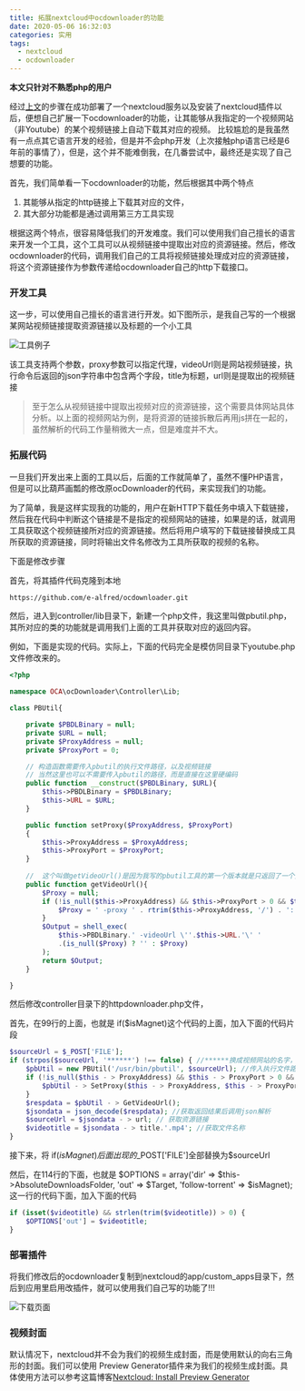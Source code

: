 ```yaml
---
title: 拓展nextcloud中ocdownloader的功能
date: 2020-05-06 16:32:03
categories: 实用
tags: 
  - nextcloud
  - ocdownloader
---
```








**本文只针对不熟悉php的用户**



经过[上文](https://www.lixf.io/2020/04/29/nextcloud-in-docker/)的步骤在成功部署了一个nextcloud服务以及安装了nextcloud插件以后，便想自己扩展一下ocdownloader的功能，让其能够从我指定的一个视频网站（非Youtube）的某个视频链接上自动下载其对应的视频。 比较尴尬的是我虽然有一点点其它语言开发的经验，但是并不会php开发（上次接触php语言已经是6年前的事情了），但是，这个并不能难倒我，在几番尝试中，最终还是实现了自己想要的功能。

首先，我们简单看一下ocdownloader的功能，然后根据其中两个特点

1. 其能够从指定的http链接上下载其对应的文件，
2. 其大部分功能都是通过调用第三方工具实现

根据这两个特点，很容易降低我们的开发难度。我们可以使用我们自己擅长的语言来开发一个工具，这个工具可以从视频链接中提取出对应的资源链接。然后，修改ocdownloader的代码，调用我们自己的工具将视频链接处理成对应的资源链接，将这个资源链接作为参数传递给ocdownloader自己的http下载接口。



### 开发工具

这一步，可以使用自己擅长的语言进行开发。如下图所示，是我自己写的一个根据某网站视频链接提取资源链接以及标题的一个小工具

![工具例子](https://static.huiyuanai.com/lixfio/image/Expand-the-function-of-ocdownloader/tool-example.png)

该工具支持两个参数，proxy参数可以指定代理，videoUrl则是网站视频链接，执行命令后返回的json字符串中包含两个字段，title为标题，url则是提取出的视频链接

> 至于怎么从视频链接中提取出视频对应的资源链接，这个需要具体网站具体分析。以上面的视频网站为例，是将资源的链接拆散后再用js拼在一起的，虽然解析的代码工作量稍微大一点，但是难度并不大。



### 拓展代码

一旦我们开发出来上面的工具以后，后面的工作就简单了，虽然不懂PHP语言，但是可以比葫芦画瓢的修改原ocDownloader的代码，来实现我们的功能。

为了简单，我是这样实现我的功能的，用户在新HTTP下载任务中填入下载链接，然后我在代码中判断这个链接是不是指定的视频网站的链接，如果是的话，就调用工具获取这个视频链接所对应的资源链接。然后将用户填写的下载链接替换成工具所获取的资源链接，同时将输出文件名修改为工具所获取的视频的名称。

下面是修改步骤

首先，将其插件代码克隆到本地

```bash
https://github.com/e-alfred/ocdownloader.git
```

然后，进入到controller/lib目录下，新建一个php文件，我这里叫做pbutil.php，其所对应的类的功能就是调用我们上面的工具并获取对应的返回内容。

例如，下面是实现的代码。实际上，下面的代码完全是模仿同目录下youtube.php文件修改来的。

```php
<?php

namespace OCA\ocDownloader\Controller\Lib;

class PBUtil{

    private $PBDLBinary = null;
    private $URL = null;
    private $ProxyAddress = null;
    private $ProxyPort = 0;

    // 构造函数需要传入pbutil的执行文件路径，以及视频链接
    // 当然这里也可以不需要传入pbutil的路径，而是直接在这里硬编码
    public function __construct($PBDLBinary, $URL){
        $this->PBDLBinary = $PBDLBinary;
        $this->URL = $URL;
    }

    public function setProxy($ProxyAddress, $ProxyPort)
    {
        $this->ProxyAddress = $ProxyAddress;
        $this->ProxyPort = $ProxyPort;
    }
    
    //  这个叫做getVideoUrl()是因为我写的pbutil工具的第一个版本就是只返回了一个资源链接。因为后面在使用过程中发现，下载的时候可以指定一个输出文件名，因此修改了pbutil的代码，使其返回了一个包含了视频标题和资源链接的json字符串。
    public function getVideoUrl(){
        $Proxy = null;
        if (!is_null($this->ProxyAddress) && $this->ProxyPort > 0 && $this->ProxyPort <= 65536) {
            $Proxy = ' -proxy ' . rtrim($this->ProxyAddress, '/') . ':' . $this->ProxyPort;
        }
        $Output = shell_exec(
            $this->PBDLBinary.' -videoUrl \''.$this->URL.'\' '
            .(is_null($Proxy) ? '' : $Proxy)
        );
        return $Output;
    }

}
```



然后修改controller目录下的httpdownloader.php文件，

首先，在99行的上面，也就是  if($isMagnet)这个代码的上面，加入下面的代码片段

```php
$sourceUrl = $_POST['FILE'];
if (strpos($sourceUrl, '******') !== false) { //******换成视频网站的名字，例如 youku
    $pbUtil = new PBUtil('/usr/bin/pbutil', $sourceUrl); //传入执行文件路径以及视频链接
    if (!is_null($this - > ProxyAddress) && $this - > ProxyPort > 0 && $this - > ProxyPort <= 65536) {
        $pbUtil - > SetProxy($this - > ProxyAddress, $this - > ProxyPort);
    }
    $respdata = $pbUtil - > GetVideoUrl();
    $jsondata = json_decode($respdata); //获取返回结果后调用json解析
    $sourceUrl = $jsondata - > url; // 获取资源链接
    $videotitle = $jsondata - > title.'.mp4'; //获取文件名称
}

```

接下来，将 if($isMagnet)后面出现的$_POST['FILE']全部替换为$sourceUrl

然后，在114行的下面，也就是 $OPTIONS = array('dir' => $this->AbsoluteDownloadsFolder, 'out' => $Target, 'follow-torrent' => $isMagnet);这一行的代码下面，加入下面的代码

```php
if (isset($videotitle) && strlen(trim($videotitle)) > 0) {
    $OPTIONS['out'] = $videotitle;
}
```



### 部署插件

将我们修改后的ocdownloader复制到nextcloud的app/custom_apps目录下，然后到应用里启用改插件，就可以使用我们自己写的功能了!!!

![下载页面](https://static.huiyuanai.com/lixfio/image/Expand-the-function-of-ocdownloader/downloadpage.png)



### 视频封面

默认情况下，nextcloud并不会为我们的视频生成封面，而是使用默认的向右三角形的封面。我们可以使用 Preview Generator插件来为我们的视频生成封面。具体使用方法可以参考这篇博客[Nextcloud: Install Preview Generator](https://www.allerstorfer.at/nextcloud-install-preview-generator/)